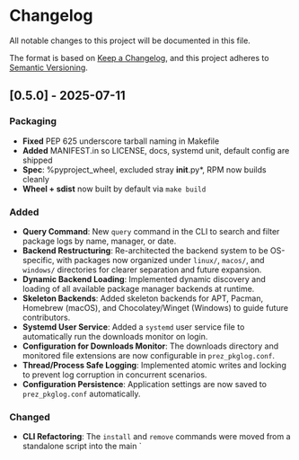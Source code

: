 # Changelog

All notable changes to this project will be documented in this file.

The format is based on [Keep a Changelog](https://keepachangelog.com/en/1.0.0/),
and this project adheres to [Semantic Versioning](https://semver.org/spec/v2.0.0.html).

## [0.5.0] - 2025-07-11

### Packaging

- **Fixed** PEP 625 underscore tarball naming in Makefile
- **Added** MANIFEST.in so LICENSE, docs, systemd unit, default config are shipped
- **Spec**: %pyproject_wheel, excluded stray __init__.py*, RPM now builds cleanly
- **Wheel + sdist** now built by default via `make build`

### Added

- **Query Command**: New `query` command in the CLI to search and filter package logs by name, manager, or date.
- **Backend Restructuring**: Re-architected the backend system to be OS-specific, with packages now organized under `linux/`, `macos/`, and `windows/` directories for clearer separation and future expansion.
- **Dynamic Backend Loading**: Implemented dynamic discovery and loading of all available package manager backends at runtime.
- **Skeleton Backends**: Added skeleton backends for APT, Pacman, Homebrew (macOS), and Chocolatey/Winget (Windows) to guide future contributors.
- **Systemd User Service**: Added a `systemd` user service file to automatically run the downloads monitor on login.
- **Configuration for Downloads Monitor**: The downloads directory and monitored file extensions are now configurable in `prez_pkglog.conf`.
- **Thread/Process Safe Logging**: Implemented atomic writes and locking to prevent log corruption in concurrent scenarios.
- **Configuration Persistence**: Application settings are now saved to `prez_pkglog.conf` automatically.

### Changed

- **CLI Refactoring**: The `install` and `remove` commands were moved from a standalone script into the main `